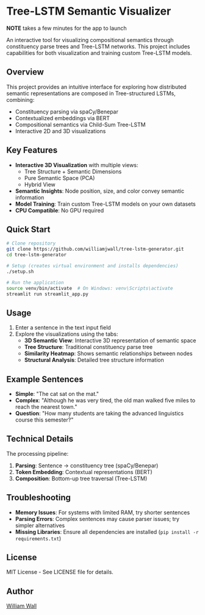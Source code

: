# Tree-LSTM Semantic Visualizer

**NOTE** takes a few minutes for the app to launch


An interactive tool for visualizing compositional semantics through constituency parse trees and Tree-LSTM networks. This project includes capabilities for both visualization and training custom Tree-LSTM models.

## Overview

This project provides an intuitive interface for exploring how distributed semantic representations are composed in Tree-structured LSTMs, combining:

- Constituency parsing via spaCy/Benepar
- Contextualized embeddings via BERT
- Compositional semantics via Child-Sum Tree-LSTM
- Interactive 2D and 3D visualizations

## Key Features

- **Interactive 3D Visualization** with multiple views:
  - Tree Structure + Semantic Dimensions
  - Pure Semantic Space (PCA)
  - Hybrid View
- **Semantic Insights**: Node position, size, and color convey semantic information
- **Model Training**: Train custom Tree-LSTM models on your own datasets
- **CPU Compatible**: No GPU required

## Quick Start

```bash
# Clone repository
git clone https://github.com/williamjwall/tree-lstm-generator.git
cd tree-lstm-generator

# Setup (creates virtual environment and installs dependencies)
./setup.sh

# Run the application
source venv/bin/activate  # On Windows: venv\Scripts\activate
streamlit run streamlit_app.py
```

## Usage

1. Enter a sentence in the text input field
2. Explore the visualizations using the tabs:
   - **3D Semantic View**: Interactive 3D representation of semantic space
   - **Tree Structure**: Traditional constituency parse tree
   - **Similarity Heatmap**: Shows semantic relationships between nodes
   - **Structural Analysis**: Detailed tree structure information

## Example Sentences

- **Simple**: "The cat sat on the mat."
- **Complex**: "Although he was very tired, the old man walked five miles to reach the nearest town."
- **Question**: "How many students are taking the advanced linguistics course this semester?"

## Technical Details

The processing pipeline:

1. **Parsing**: Sentence → constituency tree (spaCy/Benepar)
2. **Token Embedding**: Contextual representations (BERT)
3. **Composition**: Bottom-up tree traversal (Tree-LSTM)

## Troubleshooting

- **Memory Issues**: For systems with limited RAM, try shorter sentences
- **Parsing Errors**: Complex sentences may cause parser issues; try simpler alternatives
- **Missing Libraries**: Ensure all dependencies are installed (`pip install -r requirements.txt`)

## License

MIT License - See LICENSE file for details.

## Author

[William Wall](https://github.com/williamjwall)
``` 
